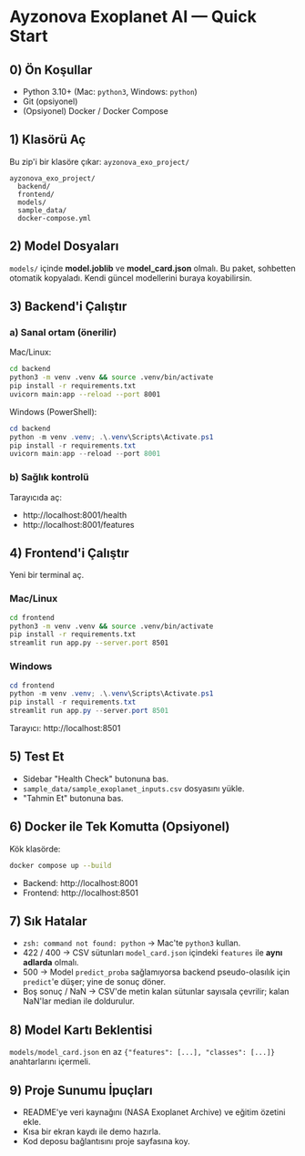 
# Ayzonova Exoplanet AI — Quick Start

## 0) Ön Koşullar
- Python 3.10+ (Mac: `python3`, Windows: `python`)
- Git (opsiyonel)
- (Opsiyonel) Docker / Docker Compose

## 1) Klasörü Aç
Bu zip'i bir klasöre çıkar: `ayzonova_exo_project/`

```
ayzonova_exo_project/
  backend/
  frontend/
  models/
  sample_data/
  docker-compose.yml
```

## 2) Model Dosyaları
`models/` içinde **model.joblib** ve **model_card.json** olmalı.
Bu paket, sohbetten otomatik kopyaladı. Kendi güncel modellerini buraya koyabilirsin.

## 3) Backend'i Çalıştır
### a) Sanal ortam (önerilir)
Mac/Linux:
```bash
cd backend
python3 -m venv .venv && source .venv/bin/activate
pip install -r requirements.txt
uvicorn main:app --reload --port 8001
```
Windows (PowerShell):
```powershell
cd backend
python -m venv .venv; .\.venv\Scripts\Activate.ps1
pip install -r requirements.txt
uvicorn main:app --reload --port 8001
```

### b) Sağlık kontrolü
Tarayıcıda aç:
- http://localhost:8001/health
- http://localhost:8001/features

## 4) Frontend'i Çalıştır
Yeni bir terminal aç.
### Mac/Linux
```bash
cd frontend
python3 -m venv .venv && source .venv/bin/activate
pip install -r requirements.txt
streamlit run app.py --server.port 8501
```
### Windows
```powershell
cd frontend
python -m venv .venv; .\.venv\Scripts\Activate.ps1
pip install -r requirements.txt
streamlit run app.py --server.port 8501
```

Tarayıcı: http://localhost:8501

## 5) Test Et
- Sidebar "Health Check" butonuna bas.
- `sample_data/sample_exoplanet_inputs.csv` dosyasını yükle.
- "Tahmin Et" butonuna bas.

## 6) Docker ile Tek Komutta (Opsiyonel)
Kök klasörde:
```bash
docker compose up --build
```
- Backend: http://localhost:8001
- Frontend: http://localhost:8501

## 7) Sık Hatalar
- `zsh: command not found: python` → Mac'te `python3` kullan.
- 422 / 400 → CSV sütunları `model_card.json` içindeki `features` ile **aynı adlarda** olmalı.
- 500 → Model `predict_proba` sağlamıyorsa backend pseudo-olasılık için `predict`'e düşer; yine de sonuç döner.
- Boş sonuç / NaN → CSV'de metin kalan sütunlar sayısala çevrilir; kalan NaN'lar median ile doldurulur.

## 8) Model Kartı Beklentisi
`models/model_card.json` en az `{"features": [...], "classes": [...]}` anahtarlarını içermeli.

## 9) Proje Sunumu İpuçları
- README'ye veri kaynağını (NASA Exoplanet Archive) ve eğitim özetini ekle.
- Kısa bir ekran kaydı ile demo hazırla.
- Kod deposu bağlantısını proje sayfasına koy.
